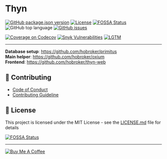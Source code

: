 # Thyn

[![GitHub package.json version][package-version-badge]](package.json)
[![License][package-license-badge]](LICENSE)
[![FOSSA Status][fossa-badge]][fossa-link]
![GitHub top language][top-lang-badge]
[![GitHub issues][github-issues-badge]][github-issues-link]

[![Coverage on Codecov][codecov-badge]][codecov-link]
[![Snyk Vulnerabilities][snyk-badge]][snyk-link]
[![LGTM][lgtm-badge]][lgtm-link]

---

**Database setup**: https://github.com/hobroker/primitus  
**Main helper**: https://github.com/hobroker/oxium  
**Frontend**: https://github.com/hobroker/thyn-web  

## 💬 Contributing

- [Code of Conduct](CODE_OF_CONDUCT.md)
- [Contributing Guideline](CONTRIBUTING.md)

## 📜 License

This project is licensed under the MIT License - see the [LICENSE.md](LICENSE) file for details

[![FOSSA Status][fossa-badge-xl]][fossa-link]

---

[![Buy Me A Coffee][buymeacoffee-badge]][buymeacoffee-link]

[buymeacoffee-link]: https://www.buymeacoffee.com/hobroker
[buymeacoffee-badge]: https://www.buymeacoffee.com/assets/img/guidelines/download-assets-sm-2.svg
[package-version-badge]: https://img.shields.io/github/package-json/v/hobroker/thyn
[package-license-badge]: https://img.shields.io/github/license/hobroker/thyn
[github-issues-badge]: https://img.shields.io/github/issues/hobroker/thyn?logo=github
[github-issues-link]: https://github.com/hobroker/thyn/issues
[maintained-badge]: http://isitmaintained.com/badge/resolution/hobroker/thyn.svg
[maintained-link]: http://isitmaintained.com/project/hobroker/thyn
[top-lang-badge]: https://img.shields.io/github/languages/top/hobroker/thyn?logo=javascript
[snyk-badge]: https://img.shields.io/snyk/vulnerabilities/github/hobroker/thyn?logo=snyk
[snyk-link]: https://snyk.io/test/github/hobroker/thyn
[lgtm-badge]: https://img.shields.io/lgtm/alerts/g/hobroker/thyn.svg?logo=lgtm&logoWidth=18
[lgtm-link]: https://lgtm.com/projects/g/hobroker/thyn/context:javascript
[codecov-badge]: https://codecov.io/gh/hobroker/thyn/branch/master/graph/badge.svg
[codecov-link]: https://codecov.io/gh/hobroker/thyn
[fossa-badge]: https://app.fossa.io/api/projects/git%2Bgithub.com%2Fhobroker%2Fthyn.svg?type=shield
[fossa-badge-xl]: https://app.fossa.io/api/projects/git%2Bgithub.com%2Fhobroker%2Fthyn.svg?type=large
[fossa-link]: https://app.fossa.io/projects/git%2Bgithub.com%2Fhobroker%2Fthyn
